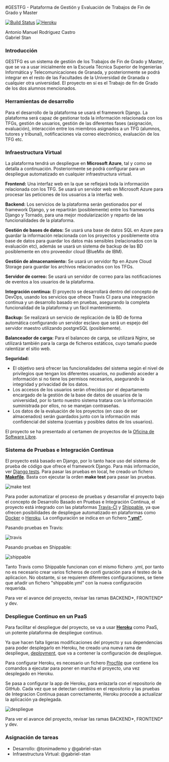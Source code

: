 #GESTFG - Plataforma de Gestión y Evaluación de Trabajos de Fin de Grado y Master

[![Build Status](https://travis-ci.org/gabriel-stan/gestion-tfg.svg?branch=master)](https://travis-ci.org/gabriel-stan/gestion-tfg) [![Heroku](https://heroku-badge.herokuapp.com/?app=gestfg&style=flat)](http://gestfg.herokuapp.com/)


Antonio Manuel Rodriguez Castro  
Gabriel Stan

### Introducción

GESTFG es un sistema de gestión de los Trabajos de Fin de Grado y Master, que se va a usar inicialmente en la Escuela Técnica Superior de Ingenierías Informática y Telecomunicaciones de Granada, y posteriormente se podrá integrar en el resto de las Facultades de la Universidad de Granada o cualquier otra universidad. El proyecto en sí es el Trabajo de fin de Grado de los dos alumnos mencionados.

### Herramientas de desarrollo

Para el desarrollo de la plataforma se usará el framework Django. La plataforma será capaz de gestionar toda la información relacionada con los TFGs, gestión de usuarios, gestión de las diferentes fases (asignación, evaluación), interacción entre los miembros asignados a un TFG (alumnos, tutores y tribunal), notificaciones vía correo electrónico, evaluación de los TFG etc.

### Infraestructura Virtual

La plataforma tendrá un despliegue en **Microsoft Azure**, tal y como se detalla a continuación. Posteriormente se podrá configurar para un despliegue automatizado en cualquier infraestructura virtual.

**Frontend:** Una interfaz web en la que se reflejará toda la información relacionada con los TFG.  Se usará un servidor web en Microsoft Azure para procesar las peticiones de los usuarios a la interfaz web. 

**Backend:** Los servicios de la plataforma serán gestionados por el framework Django, y se repartirán (posiblemente) entre los frameworks Django y Tornado, para una mejor modularización y reparto de las funcionalidades de la plataforma.

**Gestión de bases de datos:** Se usará una base de datos SQL en Azure para guardar la información relacionada con los proyectos y posiblemente otra base de datos para guardar los datos más sensibles (relacionados con la evaluación etc), además se usará un sistema de backup de las BD posiblemente en otro proveedor cloud (BlueMix de IBM).

**Gestión de almacenamiento:** Se usará un servidor ftp en Azure Cloud Storage para guardar los archivos relacionados con los TFGs.

**Servidor de correo:** Se usará un servidor de correo para las notificaciones de eventos a los usuarios de la plataforma.

**Integración continua:** El proyecto se desarrollará dentro del concepto de DevOps, usando los servicios que ofrece Travis CI para una integración continua y un desarrollo basado en pruebas, asegurando la completa funcionalidad de la plataforma y un fácil mantenimiento.

**Backup:** Se realizará un servicio de replicación de la BD de forma automática configurando un servidor esclavo que será un espejo del servidor maestro utilizando postgreSQL (posiblemente).

**Balanceador de carga:** Para el balanceo de carga, se utilizará Nginx, se utilizará también para la carga de ficheros estáticos, cuyo tamaño puede ralentizar el sitio web.

**Seguridad:** 
- El objetivo será ofrecer las funcionalidades del sistema según el nivel de privilegios que tengan los diferentes usuarios, no pudiendo acceder a información si no tiene los permisos necesarios, asegurando la integridad y privacidad de los datos.  
- Los accesos de los usuarios serán ofrecidos por el departamento encargado de la gestión de la base de datos de usuarios de la universidad, por lo tanto nuestro sistema tratara con la información suministrada por ellos, no se manejan contraseñas.
- Los datos de la evaluación de los proyectos (en caso de ser almacenados) serán guardados junto con la información más confidencial del sistema (cuentas y posibles datos de los usuarios).


El  proyecto se ha presentado al certamen de proyectos de la [Oficina de Software Libre](http://osl.ugr.es/).


### Sistema de Pruebas e Integración Continua

El proyecto está basado en Django, por lo tanto hace uso del sistema de prueba de código que ofrece el framework Django. Para más información, ver [Django tests](https://docs.djangoproject.com/en/1.8/topics/testing/). Para pasar las pruebas en local, he creado un fichero [**Makefile**](https://github.com/gabriel-stan/gestion-tfg/blob/master/Makefile). Basta con ejecutar la orden **make test** para pasar las pruebas.

![make test](https://www.dropbox.com/s/0521o5vf5ijip08/maketest.png?dl=1)

Para poder automatizar el proceso de pruebas y desarrollar el proyecto bajo el concepto de Desarrollo Basado en Pruebas e Integración Continua, el proyecto está integrado con  las plataformas [Travis-CI](https://travis-ci.org/) y [Shippable](https://app.shippable.com/), ya que ofrecen posibilidades de despliegue automatizado en plataformas como [Docker](https://www.docker.com/) o [Heroku](https://www.heroku.com/). La configuración se indica en un fichero [**".yml"**](https://github.com/gabriel-stan/gestion-tfg/blob/master/.travis.yml).

Pasando pruebas en Travis:

![travis](https://www.dropbox.com/s/ocglq7ft3l2oczp/travis.png?dl=1)

Pasando pruebas en Shippable:

![shippable](https://www.dropbox.com/s/mioc1q32qxi9jlt/shippable.png?dl=1)

Tanto Travis como Shippable funcionan con el mismo fichero .yml, por tanto no es necesario crear varios ficheros de confi	guración para el testeo de la aplicacion. No obstante, si se requieren diferentes configuraciones, se tiene que añadir un fichero "shippable.yml" con la nueva configuración requerida. 

Para ver el avance del proyecto, revisar las ramas BACKEND*, FRONTEND* y dev.

### Despliegue Continuo en un PaaS

Para facilitar el despliegue del proyecto, se va a usar [**Heroku**](https://www.heroku.com) como PaaS, un potente plataforma de despliegue continuo.

Ya que hacen falta ligeras modificaciones del proyecto y sus dependencias para poder desplegarlo en Heroku, he creado una nueva rama de despliegue, [deployment](https://github.com/gabriel-stan/gestion-tfg/tree/deployment), que va a contener la configuración de despliegue.

Para configurar Heroku, es necesario un fichero [Procfile](https://github.com/gabriel-stan/gestion-tfg/blob/deployment/Procfile) que contiene los comandos a ejecutar para poner en marcha el proyecto, una vez desplegado en Heroku.

Se pasa a configurar la app de Heroku, para enlazarla con el repositorio de GitHub. Cada vez que se detectan cambios en el repositorio y las pruebas de Integracion Continua pasan correctamente, Heroku procede a actualizar la aplicación ya deplegada.

![despliegue](https://www.dropbox.com/s/zgym6e943gm680g/herokugestfg.png?dl=1)

Para ver el avance del proyecto, revisar las ramas BACKEND*, FRONTEND* y dev.

### Asignación de tareas

- Desarrollo: @tonimademo y @gabriel-stan
- Infraestructura Virtual: @gabriel-stan
